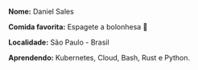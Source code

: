 **Nome:** Daniel Sales

**Comida favorita:** Espagete a bolonhesa 💖

**Localidade:** São Paulo - Brasil

**Aprendendo:** Kubernetes, Cloud, Bash, Rust e Python.  